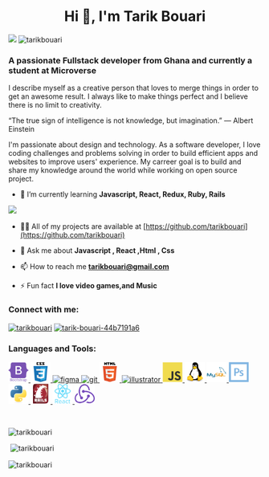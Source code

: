 <h1 align="center">Hi 👋, I'm Tarik Bouari</h1>
<p align="left"> 
<img src="https://camo.githubusercontent.com/8a4ae3fb98faf74ddf78a6677ceaa6e8872f7f340f569b7c5e1aa9bcc4061d95/68747470733a2f2f696d672e736869656c64732e696f2f62616467652f4d6963726f76657273652d626c756576696f6c6574">
<img src="https://komarev.com/ghpvc/?username=tarikbouari&label=Profile%20views&color=0e75b6&style=flat" alt="tarikbouari" /> 
</p>

<h3 >A passionate Fullstack developer from Ghana and currently a student at Microverse </h3>
<p>I describe myself as a creative person that loves to merge things in order to get an awesome result. 
I always like to make things perfect and I believe there is no limit to creativity.

“The true sign of intelligence is not knowledge, but imagination.”  — Albert Einstein

I'm passionate about design and technology. As a software 
developer, I love coding challenges and problems solving in order to build  efficient apps and websites 
to improve users' experience. My carreer goal is to build and share my knowledge around the world while working on open source project. </p>


- 🌱 I’m currently learning **Javascript, React, Redux, Ruby, Rails**

<img src ="https://res.cloudinary.com/practicaldev/image/fetch/s--cT4TSe48--/c_limit%2Cf_auto%2Cfl_progressive%2Cq_66%2Cw_880/https://dev-to-uploads.s3.amazonaws.com/i/894znjv4oo9agqiz4dql.gif">

- 👨‍💻 All of my projects are available at [https://github.com/tarikbouari](https://github.com/tarikbouari)

- 💬 Ask me about **Javascript , React  ,Html , Css**

- 📫 How to reach me **tarikbouari@gmail.com**

- ⚡ Fun fact **I love video games,and Music**

<h3 align="left">Connect with me:</h3>
<p align="left">
<a href="https://twitter.com/tarikbouari" target="blank"><img align="center" src="https://raw.githubusercontent.com/rahuldkjain/github-profile-readme-generator/master/src/images/icons/Social/twitter.svg" alt="tarikbouari" height="30" width="40" /></a>
<a href="https://linkedin.com/in/tarik-bouari-44b7191a6" target="blank"><img align="center" src="https://raw.githubusercontent.com/rahuldkjain/github-profile-readme-generator/master/src/images/icons/Social/linked-in-alt.svg" alt="tarik-bouari-44b7191a6" height="30" width="40" /></a>
</p>

<h3 align="left">Languages and Tools:</h3>
<p align="left"> <a href="https://getbootstrap.com" target="_blank" rel="noreferrer"> <img src="https://raw.githubusercontent.com/devicons/devicon/master/icons/bootstrap/bootstrap-plain-wordmark.svg" alt="bootstrap" width="40" height="40"/> </a> <a href="https://www.w3schools.com/css/" target="_blank" rel="noreferrer"> <img src="https://raw.githubusercontent.com/devicons/devicon/master/icons/css3/css3-original-wordmark.svg" alt="css3" width="40" height="40"/> </a> <a href="https://www.figma.com/" target="_blank" rel="noreferrer"> <img src="https://www.vectorlogo.zone/logos/figma/figma-icon.svg" alt="figma" width="40" height="40"/> </a> <a href="https://git-scm.com/" target="_blank" rel="noreferrer"> <img src="https://www.vectorlogo.zone/logos/git-scm/git-scm-icon.svg" alt="git" width="40" height="40"/> </a> <a href="https://www.w3.org/html/" target="_blank" rel="noreferrer"> <img src="https://raw.githubusercontent.com/devicons/devicon/master/icons/html5/html5-original-wordmark.svg" alt="html5" width="40" height="40"/> </a> <a href="https://www.adobe.com/in/products/illustrator.html" target="_blank" rel="noreferrer"> <img src="https://www.vectorlogo.zone/logos/adobe_illustrator/adobe_illustrator-icon.svg" alt="illustrator" width="40" height="40"/> </a> <a href="https://developer.mozilla.org/en-US/docs/Web/JavaScript" target="_blank" rel="noreferrer"> <img src="https://raw.githubusercontent.com/devicons/devicon/master/icons/javascript/javascript-original.svg" alt="javascript" width="40" height="40"/> </a> <a href="https://www.linux.org/" target="_blank" rel="noreferrer"> <img src="https://raw.githubusercontent.com/devicons/devicon/master/icons/linux/linux-original.svg" alt="linux" width="40" height="40"/> </a> <a href="https://www.mysql.com/" target="_blank" rel="noreferrer"> <img src="https://raw.githubusercontent.com/devicons/devicon/master/icons/mysql/mysql-original-wordmark.svg" alt="mysql" width="40" height="40"/> </a> <a href="https://www.photoshop.com/en" target="_blank" rel="noreferrer"> <img src="https://raw.githubusercontent.com/devicons/devicon/master/icons/photoshop/photoshop-line.svg" alt="photoshop" width="40" height="40"/> </a> <a href="https://www.python.org" target="_blank" rel="noreferrer"> <img src="https://raw.githubusercontent.com/devicons/devicon/master/icons/python/python-original.svg" alt="python" width="40" height="40"/> </a> <a href="https://rubyonrails.org" target="_blank" rel="noreferrer"> <img src="https://raw.githubusercontent.com/devicons/devicon/master/icons/rails/rails-original-wordmark.svg" alt="rails" width="40" height="40"/> </a> <a href="https://reactjs.org/" target="_blank" rel="noreferrer"> <img src="https://raw.githubusercontent.com/devicons/devicon/master/icons/react/react-original-wordmark.svg" alt="react" width="40" height="40"/> </a> <a href="https://redux.js.org" target="_blank" rel="noreferrer"> <img src="https://raw.githubusercontent.com/devicons/devicon/master/icons/redux/redux-original.svg" alt="redux" width="40" height="40"/> </a> </p><br>

<p><img align="left" src="https://github-readme-stats.vercel.app/api/top-langs?username=tarikbouari&show_icons=true&locale=en&layout=compact" alt="tarikbouari" /></p><br>

<p>&nbsp;<img align="center" src="https://github-readme-stats.vercel.app/api?username=tarikbouari&show_icons=true&locale=en" alt="tarikbouari" /></p>

<p><img align="center" src="https://github-readme-streak-stats.herokuapp.com/?user=tarikbouari&" alt="tarikbouari" /></p>
